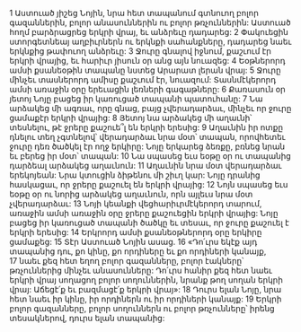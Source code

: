 1 Աստուած յիշեց Նոյին, նրա հետ տապանում գտնուող բոլոր գազաններին, բոլոր անասուններին ու բոլոր թռչուններին: Աստուած հողմ բարձրացրեց երկրի վրայ, եւ անձրեւը դադարեց: 2 Փակուեցին ստորգետնեայ աղբիւրներն ու երկնքի սահանքները, դադարեց նաեւ երկնքից թափուող անձրեւը: 3 Ջուրը գնալով իջնում, քաշւում էր երկրի վրայից, եւ հարիւր յիսուն օր անց այն նուազեց: 4 Եօթներորդ ամսի քսանեօթին տապանը նստեց Արարատ լերան վրայ: 5 Ջուրը մինչեւ տասներորդ ամիսը քաշւում էր, նուազում: Տասնմէկերորդ ամսի առաջին օրը երեւացին լեռների գագաթները:
6 Քառասուն օր յետոյ Նոյը բացեց իր կառուցած տապանի պատուհանը: 7 Նա արձակեց մի ագռաւ, որը գնաց, բայց չվերադարձաւ, մինչեւ որ ջուրը ցամաքէր երկրի վրայից: 8 Յետոյ նա արձակեց մի աղաւնի՝ տեսնելու, թէ ջրերը քաշուե՞լ են երկրի երեսից: 9 Աղաւնին իր ոտքը դնելու տեղ չգտնելով՝ վերադարձաւ նրա մօտ՝ տապան, որովհետեւ ջուրը դեռ ծածկել էր ողջ երկիրը: Նոյը երկարեց ձեռքը, բռնեց նրան եւ բերեց իր մօտ՝ տապան: 10 Նա սպասեց եւս եօթը օր ու տապանից դարձեալ արձակեց աղաւնուն: 11 Աղաւնին նրա մօտ վերադարձաւ երեկոյեան: Նրա կտուցին ձիթենու մի շիւղ կար: Նոյը դրանից հասկացաւ, որ ջրերը քաշուել են երկրի վրայից: 12 Նոյն սպասեց եւս եօթը օր ու նորից արձակեց աղաւնուն, որն այլեւս նրա մօտ չվերադարձաւ:
13 Նոյի կեանքի վեցհարիւրմէկերորդ տարում, առաջին ամսի առաջին օրը ջրերը քաշուեցին երկրի վրայից: Նոյը բացեց իր կառուցած տապանի ծածկը եւ տեսաւ, որ ջուրը քաշուել է երկրի երեսից: 14 Երկրորդ ամսի քսանեօթներորդ օրը երկիրը ցամաքեց:
15 Տէր Աստուած Նոյին ասաց. 16 «Դո՛ւրս եկէք այդ տապանից դու, քո կինը, քո որդիները եւ քո որդիների կանայք, 17 նաեւ քեզ հետ եղող բոլոր գազանները, բոլոր էակները՝ թռչուններից մինչեւ անասունները: Դո՛ւրս հանիր քեզ հետ նաեւ երկրի վրայ սողացող բոլոր սողուններին, նրանք թող սողան երկրի վրայ: Աճեցէ՛ք եւ բազմացէ՛ք երկրի վրայ»: 18 Դուրս ելան Նոյը, նրա հետ նաեւ իր կինը, իր որդիներն ու իր որդիների կանայք: 19 Երկրի բոլոր գազանները, բոլոր սողուններն ու բոլոր թռչունները՝ իրենց տեսակներով, դուրս ելան տապանից:
